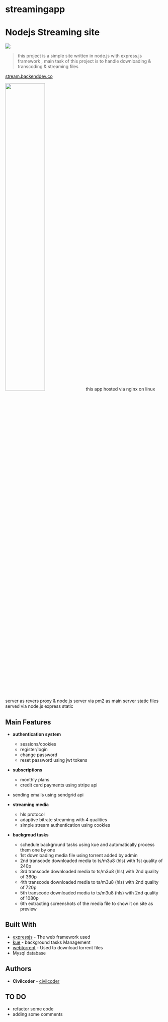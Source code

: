 # streamingapp

# Nodejs Streaming site

<a href="http://stream.backenddev.co"><img src="https://stream.backenddev.co/img/logo.svg"></a>

> this project is a simple site written in node.js with express.js framework , main task of this project is to handle downloading & transcoding & streaming files

[stream.backenddev.co](https://stream.backenddev.co)



[<img src="https://backenddev.co/img/streamingapp.mp4" width="50%">](https://backenddev.co/img/streamingapp.mp4)
this app hosted via nginx on linux server as revers proxy & node.js server via pm2 as main server
static files served via node.js express static

## Main Features

- **authentication system**

  - sessions/cookies
  - register/login
  - change password
  - reset password using jwt tokens

- **subscriptions**

  - monthly plans
  - credit card payments using stripe api

- sending emails using sendgrid api

- **streaming media**

  - hls protocol
  - adaptive bitrate streaming with 4 qualities
  - simple stream authentication using cookies

- **backgroud tasks**

  - schedule background tasks using kue and automatically process them one by one
  - 1st downloading media file using torrent added by admin
  - 2nd transcode downloaded media to ts/m3u8 (hls) with 1st quality of 240p
  - 3rd transcode downloaded media to ts/m3u8 (hls) with 2nd quality of 360p
  - 4th transcode downloaded media to ts/m3u8 (hls) with 2nd quality of 720p
  - 5th transcode downloaded media to ts/m3u8 (hls) with 2nd quality of 1080p
  - 6th extracting screenshots of the media file to show it on site as preview

## Built With

- [expressjs](https://expressjs.com/) - The web framework used
- [kue](https://www.npmjs.com/package/kue) - background tasks Management
- [webtorrent](https://www.npmjs.com/package/webtorrent) - Used to download torrent files
- Mysql database

## Authors

- **Civilcoder** - [civilcoder](https://backenddev.co)

## TO DO

- refactor some code
- adding some comments
